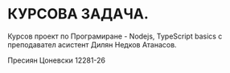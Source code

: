 # КУРСОВА ЗАДАЧА.

Курсов проект по Програмиране - Nodejs, TypeScript basics с преподавател асистент Дилян Недков Атанасов.

Пресиян Цоневски 12281-26
